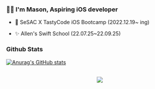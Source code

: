 

### 👨‍💻 I'm Mason, Aspiring iOS developer 
  

- 🌱 SeSAC X TastyCode iOS Bootcamp (2022.12.19~ ing)  
  

- ✨ Allen's Swift School (22.07.25~22.09.25)  
  

### Github Stats  
[![Anurag's GitHub stats](https://github-readme-stats.vercel.app/api?username=qwerty3345)](https://github.com/anuraghazra/github-readme-stats)

<br/>  

<div align="center">
<img src="https://komarev.com/ghpvc/?username=qwerty3345&&style=flat-square" align="center" />
</div>  

<br />
